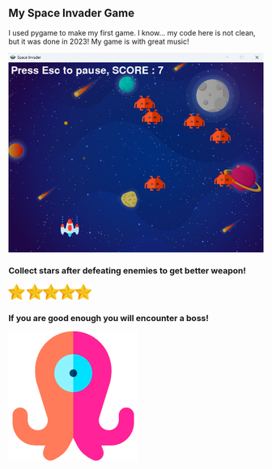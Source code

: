 ## My Space Invader Game
I used pygame to make my first game. I know... my code here is not clean, but it was done in 2023!
My game is with great music! 

![game](github_imgs/game.png)
### Collect stars after defeating enemies to get better weapon!

![star](star.png) ![star](star.png)![star](star.png)![star](star.png)![star](star.png)
### If you are good enough you will encounter a boss! 

![boss](alien.png)
